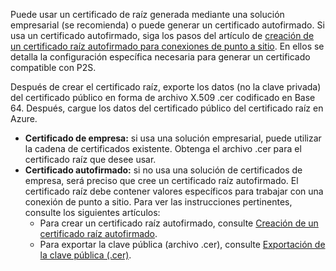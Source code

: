 Puede usar un certificado de raíz generada mediante una solución empresarial (se recomienda) o puede generar un certificado autofirmado. Si usa un certificado autofirmado, siga los pasos del artículo de [creación de un certificado raíz autofirmado para conexiones de punto a sitio](../articles/vpn-gateway/vpn-gateway-certificates-point-to-site.md#rootcert). En ellos se detalla la configuración específica necesaria para generar un certificado compatible con P2S.

Después de crear el certificado raíz, exporte los datos (no la clave privada) del certificado público en forma de archivo X.509 .cer codificado en Base 64. Después, cargue los datos del certificado público del certificado raíz en Azure.

* **Certificado de empresa:** si usa una solución empresarial, puede utilizar la cadena de certificados existente. Obtenga el archivo .cer para el certificado raíz que desee usar.
* **Certificado autofirmado:** si no usa una solución de certificados de empresa, será preciso que cree un certificado raíz autofirmado. El certificado raíz debe contener valores específicos para trabajar con una conexión de punto a sitio. Para ver las instrucciones pertinentes, consulte los siguientes artículos:
  * Para crear un certificado raíz autofirmado, consulte [Creación de un certificado raíz autofirmado](../articles/vpn-gateway/vpn-gateway-certificates-point-to-site.md#rootcert).
  * Para exportar la clave pública (archivo .cer), consulte [Exportación de la clave pública (.cer)](../articles/vpn-gateway/vpn-gateway-certificates-point-to-site.md#cer).